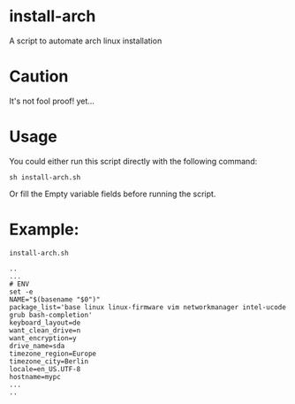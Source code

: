 # install-arch
A script to automate arch linux installation

# Caution
It's not fool proof! yet...

# Usage
You could either run this script directly with the following command:
```
sh install-arch.sh
```
Or fill the Empty variable fields before running the script.

# Example:
`install-arch.sh`
```
..
...
# ENV
set -e
NAME="$(basename "$0")"
package_list='base linux linux-firmware vim networkmanager intel-ucode grub bash-completion'
keyboard_layout=de
want_clean_drive=n
want_encryption=y
drive_name=sda
timezone_region=Europe
timezone_city=Berlin
locale=en_US.UTF-8
hostname=mypc
...
..
```

